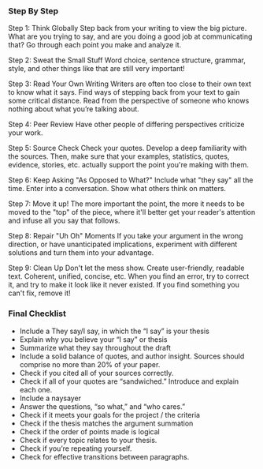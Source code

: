 ### Step By Step
Step 1: Think Globally
	Step back from your writing to view the big picture. What are you trying to say, and are you doing a good job at communicating that? Go through each point you make and analyze it.

Step 2: Sweat the Small Stuff
	Word choice, sentence structure, grammar, style, and other things like that are still very important!

Step 3: Read Your Own Writing
	Writers are often too close to their own text to know what it says. Find ways of stepping back from your text to gain some critical distance. Read from the perspective of someone who knows nothing about what you’re talking about.

Step 4: Peer Review
	Have other people of differing perspectives criticize your work.

Step 5: Source Check
	Check your quotes. Develop a deep familiarity with the sources. Then, make sure that your examples, statistics, quotes, evidence, stories, etc. actually support the point you're making with them.

Step 6: Keep Asking "As Opposed to What?"
	Include what "they say" all the time. Enter into a conversation. Show what others think on matters.

Step 7: Move it up!
	The more important the point, the more it needs to be moved to the "top" of the piece, where it'll better get your reader's attention and infuse all you say that follows.

Step 8: Repair "Uh Oh" Moments
	If you take your argument in the wrong direction, or have unanticipated implications, experiment with different solutions and turn them into your advantage.

Step 9: Clean Up
	Don't let the mess show. Create user-friendly, readable text. Coherent, unified, concise, etc. When you find an error, try to correct it, and try to make it look like it never existed. If you find something you can't fix, remove it!


### Final Checklist
- Include a They say/I say, in which the “I say” is your thesis
- Explain why you believe your “I say” or thesis
- Summarize what they say throughout the draft
- Include a solid balance of quotes, and author insight. Sources should comprise no more than 20% of your paper.
- Check if you cited all of your sources correctly.
- Check if all of your quotes are “sandwiched.” Introduce and explain each one.
- Include a naysayer
- Answer the questions, “so what,” and “who cares.”
- Check if it meets your goals for the project / the criteria
- Check if the thesis matches the argument summation
- Check if the order of points made is logical
- Check if every topic relates to your thesis.
- Check if you’re repeating yourself.
- Check for effective transitions between paragraphs.